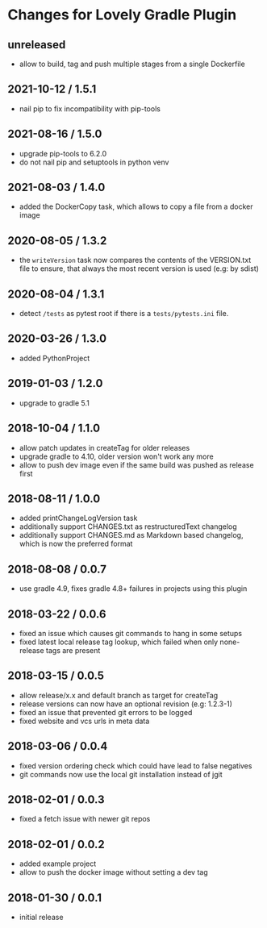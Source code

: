 # Changes for Lovely Gradle Plugin

## unreleased

- allow to build, tag and push multiple stages from a single Dockerfile

## 2021-10-12 / 1.5.1

- nail pip to fix incompatibility with pip-tools

## 2021-08-16 / 1.5.0

- upgrade pip-tools to 6.2.0
- do not nail pip and setuptools in python venv

## 2021-08-03 / 1.4.0

- added the DockerCopy task, which allows to copy a file from a docker image

## 2020-08-05 / 1.3.2

- the `writeVersion` task now compares the contents of the VERSION.txt
  file to ensure, that always the most recent version is used (e.g: by sdist)

## 2020-08-04 / 1.3.1

- detect `/tests` as pytest root if there is a `tests/pytests.ini` file.

## 2020-03-26 / 1.3.0

- added PythonProject

## 2019-01-03 / 1.2.0

- upgrade to gradle 5.1

## 2018-10-04 / 1.1.0

- allow patch updates in createTag for older releases
- upgrade gradle to 4.10, older version won't work any more
- allow to push dev image even if the same build was pushed as release first

## 2018-08-11 / 1.0.0

- added printChangeLogVersion task
- additionally support CHANGES.txt as restructuredText changelog
- additionally support CHANGES.md as Markdown based changelog, which is now
  the preferred format

## 2018-08-08 / 0.0.7

- use gradle 4.9, fixes gradle 4.8+ failures in projects using this plugin

## 2018-03-22 / 0.0.6

- fixed an issue which causes git commands to hang in some setups
- fixed latest local release tag lookup, which failed when only none-release tags are present

## 2018-03-15 / 0.0.5

- allow release/x.x and default branch as target for createTag
- release versions can now have an optional revision (e.g: 1.2.3-1)
- fixed an issue that prevented git errors to be logged
- fixed website and vcs urls in meta data

## 2018-03-06 / 0.0.4

- fixed version ordering check which could have lead to false negatives
- git commands now use the local git installation instead of jgit

## 2018-02-01 / 0.0.3

- fixed a fetch issue with newer git repos

## 2018-02-01 / 0.0.2

- added example project
- allow to push the docker image without setting a dev tag

## 2018-01-30 / 0.0.1

- initial release
